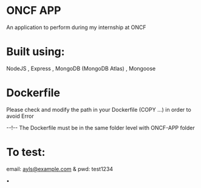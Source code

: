 # ONCF APP

An application to perform during my internship at ONCF

# Built using:

NodeJS , Express , MongoDB (MongoDB Atlas) , Mongoose

# Dockerfile

Please check and modify the path in your Dockerfile (COPY ...) in order to avoid Error

--!-- The Dockerfile must be in the same folder level with ONCF-APP folder

# To test:

email: ayls@example.com & pwd: test1234

•
